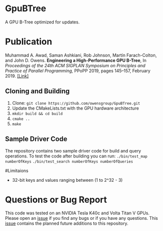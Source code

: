 # GpuBTree
A GPU B-Tree optimized for updates.

# Publication
Muhammad A. Awad, Saman Ashkiani, Rob Johnson, Martín Farach-Colton, and John D. Owens. **Engineering a High-Performance GPU B-Tree**, In *Proceedings of the 24th ACM SIGPLAN Symposium on Principles and Practice of Parallel Programming,* PPoPP 2019, pages 145–157, February 2019. [[Link]](https://ieeexplore.ieee.org/abstract/document/8425196)

## Cloning and Building
1. Clone: `git clone https://github.com/owensgroup/GpuBTree.git`
2. Update the CMakeLists.txt with the GPU hardware architecture
3. `mkdir build && cd build`
4. `cmake ..`
5. `make`

## Sample Driver Code
The repository contains two sample driver code for build and query operations.
To test the code after building you can run: `./bin/test_map numberOfKeys` `./bin/test_search numberOfKeys numberOfQueries`

#Limitaions
- 32-bit keys and values ranging between (1 to 2^32 - 3)

# Questions or Bug Report
This code was tested on an NVIDIA Tesla K40c and Volta Titan V GPUs. Please open an [issue](https://github.com/owensgroup/GpuBTree/issues) if you find any bugs or if you have any questions. This [issue]() contains the planned future additions to this repository.





